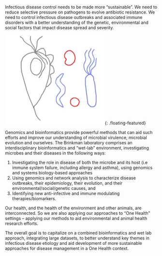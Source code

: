 Infectious disease control needs to be made more “sustainable”. We need to reduce selective pressure on pathogens to evolve antibiotic resistance. We need to control infectious disease outbreaks and associated immune disorders with a better understanding of the genetic, environmental and social factors that impact disease spread and severity.

![First Lab Pic](/images/home/personnelpic-temp-no-faces.jpg){: .floating-featured}

Genomics and bioinformatics provide powerful methods that can aid such efforts and improve our understanding of microbial virulence, microbial evolution and ourselves. The Brinkman laboratory comprises an interdisciplinary bioinformatics and “wet-lab” environment, investigating microbes and their diseases in the following ways:

1. Investigating the role in disease of both the microbe and its host (i.e immune system failure, including allergy and asthma), using genomics and systems biology-based approaches
2. Using genomics and network analysis to characterize disease outbreaks, their epidemiology, their evolution, and their environmental/social/genetic causes, and
3. Identifying new anti-infective and immune modulating therapies/biomarkers.

Our health, and the health of the environment and other animals, are interconnected. So we are also applying our approaches to “One Health” settings – applying our methods to aid environmental and animal health research efforts.

The overall goal is to capitalize on a combined bioinformatics and wet lab approach, integrating large datasets, to better understand key themes in infectious disease etiology and aid development of more sustainable approaches for disease management in a One Health context.
